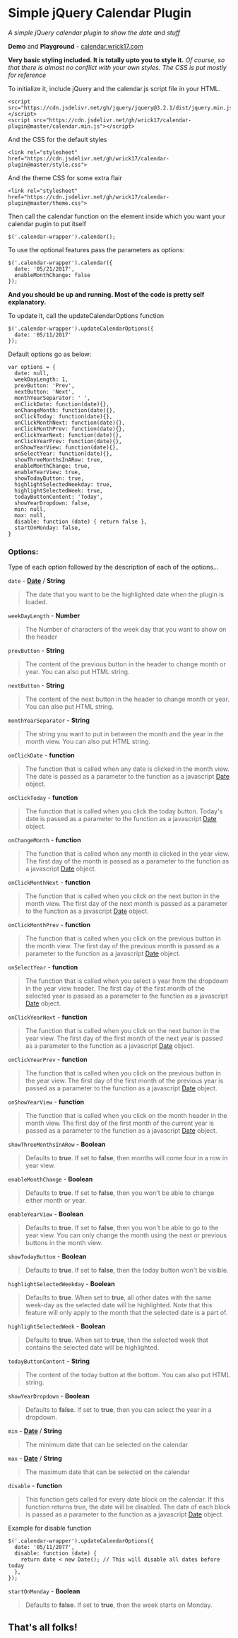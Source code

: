# Simple jQuery Calendar Plugin
*A simple jQuery calendar plugin to show the date and stuff*

**Demo** and **Playground** - [calendar.wrick17.com](https://calendar.wrick17.com/)

**Very basic styling included. It is totally upto you to style it.**
*Of course, so that there is almost no conflict with your own styles. The CSS is put mostly for reference*

To initialize it, include jQuery and the calendar.js script file in your HTML.
```
<script src="https://cdn.jsdelivr.net/gh/jquery/jquery@3.2.1/dist/jquery.min.js"></script>
<script src="https://cdn.jsdelivr.net/gh/wrick17/calendar-plugin@master/calendar.min.js"></script>
```
And the CSS for the default styles
```
<link rel="stylesheet" href="https://cdn.jsdelivr.net/gh/wrick17/calendar-plugin@master/style.css">
```
And the theme CSS for some extra flair
```
<link rel="stylesheet" href="https://cdn.jsdelivr.net/gh/wrick17/calendar-plugin@master/theme.css">
```
Then call the calendar function on the element inside which you want your calendar pugin to put itself
```
$('.calendar-wrapper').calendar();
```
To use the optional features pass the parameters as options:
```
$('.calendar-wrapper').calendar({
  date: '05/21/2017',
  enableMonthChange: false
});
```
**And you should be up and running. Most of the code is pretty self explanatory.**

To update it, call the updateCalendarOptions function
```
$('.calendar-wrapper').updateCalendarOptions({
  date: '05/11/2017'
});
```

Default options go as below:
```
var options = {
  date: null,
  weekDayLength: 1,
  prevButton: 'Prev',
  nextButton: 'Next',
  monthYearSeparator: ' ',
  onClickDate: function(date){},
  onChangeMonth: function(date){},
  onClickToday: function(date){},
  onClickMonthNext: function(date){},
  onClickMonthPrev: function(date){},
  onClickYearNext: function(date){},
  onClickYearPrev: function(date){},
  onShowYearView: function(date){},
  onSelectYear: function(date){},
  showThreeMonthsInARow: true,
  enableMonthChange: true,
  enableYearView: true,
  showTodayButton: true,
  highlightSelectedWeekday: true,
  highlightSelectedWeek: true,
  todayButtonContent: 'Today',
  showYearDropdown: false,
  min: null,
  max: null,
  disable: function (date) { return false },
  startOnMonday: false,
}
```

### Options:

Type of each option followed by the description of each of the options...

`date` - **[Date](https://developer.mozilla.org/en/docs/Web/JavaScript/Reference/Global_Objects/Date)** / **String**
> The date that you want to be the highlighted date when the plugin is loaded.


`weekDayLength` - **Number**
> The Number of characters of the week day that you want to show on the header


`prevButton` - **String**
> The content of the previous button in the header to change month or year. You can also put HTML string.


`nextButton` - **String**
> The content of the next button in the header to change month or year. You can also put HTML string.


`monthYearSeparator` - **String**
> The string you want to put in between the month and the year in the month view. You can also put HTML string.


`onClickDate` - **function**
> The function that is called when any date is clicked in the month view. The date is passed as a parameter to the function as a javascript [Date](https://developer.mozilla.org/en/docs/Web/JavaScript/Reference/Global_Objects/Date) object.


`onClickToday` - **function**
> The function that is called when you click the today button. Today's date is passed as a parameter to the function as a javascript [Date](https://developer.mozilla.org/en/docs/Web/JavaScript/Reference/Global_Objects/Date) object.


`onChangeMonth` - **function**
> The function that is called when any month is clicked in the year view. The first day of the month is passed as a parameter to the function as a javascript [Date](https://developer.mozilla.org/en/docs/Web/JavaScript/Reference/Global_Objects/Date) object.


`onClickMonthNext` - **function**
> The function that is called when you click on the next button in the month view. The first day of the next month is passed as a parameter to the function as a javascript [Date](https://developer.mozilla.org/en/docs/Web/JavaScript/Reference/Global_Objects/Date) object.


`onClickMonthPrev` - **function**
> The function that is called when you click on the previous button in the month view. The first day of the previous month is passed as a parameter to the function as a javascript [Date](https://developer.mozilla.org/en/docs/Web/JavaScript/Reference/Global_Objects/Date) object.


`onSelectYear` - **function**
> The function that is called when you select a year from the dropdown in the year view header. The first day of the first month of the selected year is passed as a parameter to the function as a javascript [Date](https://developer.mozilla.org/en/docs/Web/JavaScript/Reference/Global_Objects/Date) object.


`onClickYearNext` - **function**
> The function that is called when you click on the next button in the year view. The first day of the first month of the next year is passed as a parameter to the function as a javascript [Date](https://developer.mozilla.org/en/docs/Web/JavaScript/Reference/Global_Objects/Date) object.


`onClickYearPrev` - **function**
> The function that is called when you click on the previous button in the year view. The first day of the first month of the previous year is passed as a parameter to the function as a javascript [Date](https://developer.mozilla.org/en/docs/Web/JavaScript/Reference/Global_Objects/Date) object.


`onShowYearView` - **function**
> The function that is called when you click on the month header in the month view. The first day of the first month of the current year is passed as a parameter to the function as a javascript [Date](https://developer.mozilla.org/en/docs/Web/JavaScript/Reference/Global_Objects/Date) object.


`showThreeMonthsInARow` - **Boolean**
> Defaults to **true**. If set to **false**, then months will come four in a row in year view.


`enableMonthChange` - **Boolean**
> Defaults to **true**. If set to **false**, then you won't be able to change either month or year.


`enableYearView` - **Boolean**
> Defaults to **true**. If set to **false**, then you won't be able to go to the year view. You can only change the month using the next or previous buttons in the month view.


`showTodayButton` - **Boolean**
> Defaults to **true**. If set to **false**, then the today button won't be visible.


`highlightSelectedWeekday` - **Boolean**
> Defaults to **true**. When set to **true**, all other dates with the same week-day as the selected date will be highlighted. Note that this feature will only apply to the month that the selected date is a part of.


`highlightSelectedWeek` - **Boolean**
> Defaults to **true**. When set to **true**, then the selected week that contains the selected date will  be highlighted.


`todayButtonContent` - **String**
> The content of the today button at the bottom. You can also put HTML string.


`showYearDropdown` - **Boolean**
> Defaults to **false**. If set to **true**, then you can select the year in a dropdown.


`min` - **[Date](https://developer.mozilla.org/en/docs/Web/JavaScript/Reference/Global_Objects/Date)** / **String**
> The minimum date that can be selected on the calendar


`max` - **[Date](https://developer.mozilla.org/en/docs/Web/JavaScript/Reference/Global_Objects/Date)** / **String**
> The maximum date that can be selected on the calendar


`disable` - **function**
> This function gets called for every date block on the calendar. If this function returns true, the date will be disabled. The date of each block is passed as a parameter to the function as a javascript [Date](https://developer.mozilla.org/en/docs/Web/JavaScript/Reference/Global_Objects/Date) object.

Example for disable function
```
$('.calendar-wrapper').updateCalendarOptions({
  date: '05/11/2077',
  disable: function (date) { 
    return date < new Date(); // This will disable all dates before today
  },
});
```

`startOnMonday` - **Boolean**
> Defaults to **false**. If set to **true**, then the week starts on Monday.


## That's all folks!

